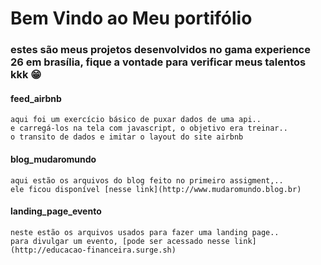 # Bem Vindo ao Meu portifólio
### estes são meus projetos desenvolvidos no gama experience 26 em brasília, fique a vontade para verificar meus talentos kkk 😁

#### feed_airbnb
	aqui foi um exercício básico de puxar dados de uma api..
	e carregá-los na tela com javascript, o objetivo era treinar..
	o transito de dados e imitar o layout do site airbnb

#### blog_mudaromundo
	aqui estão os arquivos do blog feito no primeiro assigment,..
	ele ficou disponível [nesse link](http://www.mudaromundo.blog.br)

#### landing_page_evento
	neste estão os arquivos usados para fazer uma landing page..
	para divulgar um evento, [pode ser acessado nesse link](http://educacao-financeira.surge.sh)

